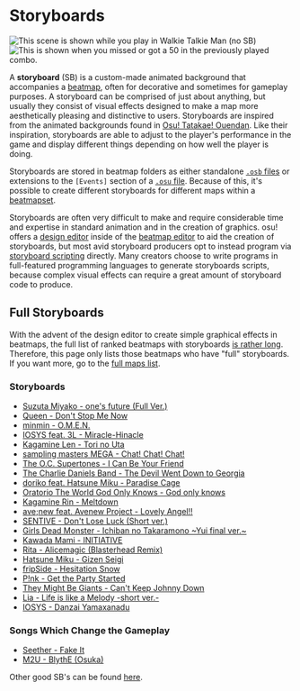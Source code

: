 # Storyboards

![This scene is shown while you play in Walkie Talkie Man (no SB)](Sbpassing.png "This scene is shown while you play in Walkie Talkie Man no SB") ![This is shown when you missed or got a 50 in the previously played combo.](Sbfailing.png "This is shown when you missed or got a 50 in the previously played combo.")

A **storyboard** (SB) is a custom-made animated background that accompanies a [beatmap](/wiki/Beatmaps), often for decorative and sometimes for gameplay purposes. A storyboard can be comprised of just about anything, but usually they consist of visual effects designed to make a map more aesthetically pleasing and distinctive to users. Storyboards are inspired from the animated backgrounds found in [Osu! Tatakae! Ouendan](/wiki/Glossary#ouendan). Like their inspiration, storyboards are able to adjust to the player's performance in the game and display different things depending on how well the player is doing.

Storyboards are stored in beatmap folders as either standalone [`.osb` files](/wiki/osu!_File_Formats/Osb_(file_format)) or extensions to the `[Events]` section of a [`.osu` file](/wiki/osu!_File_Formats/Osu_(file_format)). Because of this, it's possible to create different storyboards for different maps within a [beatmapset](/wiki/Glossary#beatmapset).

Storyboards are often very difficult to make and require considerable time and expertise in standard animation and in the creation of graphics. osu! offers a [design editor](/wiki/Beatmap_Editor/Design) inside of the [beatmap editor](/wiki/Beatmap_Editor) to aid the creation of storyboards, but most avid storyboard producers opt to instead program via [storyboard scripting](/wiki/Storyboard_Scripting) directly. Many creators choose to write programs in full-featured programming languages to generate storyboards scripts, because complex visual effects can require a great amount of storyboard code to produce.

## Full Storyboards

With the advent of the design editor to create simple graphical effects in beatmaps, the full list of ranked beatmaps with storyboards [is rather long](https://osu.ppy.sh/p/beatmaplist?s=7&o=1&q=&r=0&g=0&la=0&sb=1). Therefore, this page only lists those beatmaps who have "full" storyboards. If you want more, go to the [full maps list](/wiki/Storyboards/Maps).

### Storyboards

- [Suzuta Miyako - one's future (Full Ver.)](http://osu.ppy.sh/b/156919)
- [Queen - Don't Stop Me Now](http://osu.ppy.sh/b/26567)
- [minmin - O.M.E.N.](http://osu.ppy.sh/b/84355)
- [IOSYS feat. 3L - Miracle-Hinacle](http://osu.ppy.sh/b/67621)
- [Kagamine Len - Tori no Uta](http://osu.ppy.sh/b/113967)
- [sampling masters MEGA - Chat! Chat! Chat!](http://osu.ppy.sh/b/84485)
- [The O.C. Supertones - I Can Be Your Friend](http://osu.ppy.sh/b/41018)
- [The Charlie Daniels Band - The Devil Went Down to Georgia](http://osu.ppy.sh/b/53627)
- [doriko feat. Hatsune Miku - Paradise Cage](http://osu.ppy.sh/b/86430)
- [Oratorio The World God Only Knows - God only knows](http://osu.ppy.sh/s/35036)
- [Kagamine Rin - Meltdown](http://osu.ppy.sh/s/45672)
- [ave;new feat. Avenew Project - Lovely Angel!!](http://osu.ppy.sh/s/21058)
- [SENTIVE - Don't Lose Luck (Short ver.)](http://osu.ppy.sh/s/33919)
- [Girls Dead Monster - Ichiban no Takaramono ~Yui final ver.~](http://osu.ppy.sh/s/32936)
- [Kawada Mami - INITIATIVE](http://osu.ppy.sh/s/54829)
- [Rita - Alicemagic (Blasterhead Remix)](http://osu.ppy.sh/b/57133)
- [Hatsune Miku - Gizen Seigi](http://osu.ppy.sh/s/43330)
- [fripSide - Hesitation Snow](http://osu.ppy.sh/s/53925)
- [P!nk - Get the Party Started](http://osu.ppy.sh/b/58725)
- [They Might Be Giants - Can't Keep Johnny Down](http://osu.ppy.sh/s/41162)
- [Lia - Life is like a Melody -short ver.-](http://osu.ppy.sh/s/16578)
- [IOSYS - Danzai Yamaxanadu](http://osu.ppy.sh/b/50461)

### Songs Which Change the Gameplay

- [Seether - Fake It](http://osu.ppy.sh/b/150578)
- [M2U - BlythE (Osuka)](http://osu.ppy.sh/s/26932)

Other good SB's can be found [here](/wiki/Storyboards/Maps).